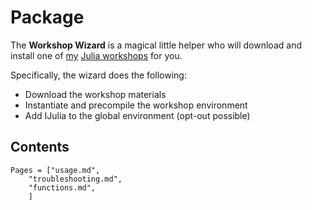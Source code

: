# Package

The **Workshop Wizard** is a magical little helper who will download and
install one of [my](https://github.com/crstnbr) [Julia workshops](http://www.carstenbauer.eu/#workshops) for you.

Specifically, the wizard does the following:

* Download the workshop materials
* Instantiate and precompile the workshop environment
* Add IJulia to the global environment (opt-out possible)

## Contents

```@contents
Pages = ["usage.md",
    "troubleshooting.md",
    "functions.md",
    ]
```
